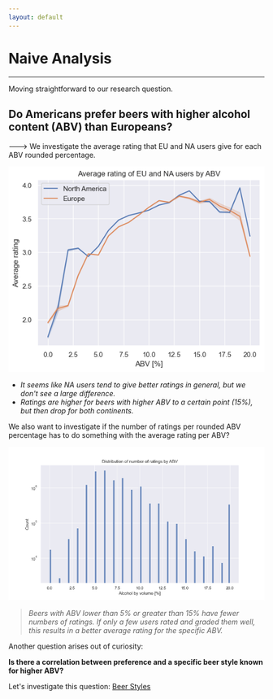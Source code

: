 ```yaml
---
layout: default
---
```


# Naive Analysis

---

Moving straightforward to our research question.

## Do Americans prefer beers with higher alcohol content (ABV) than Europeans?

---> We investigate the average rating that EU and NA users give for each ABV rounded percentage.

![Average ABV](./plots/Avg_ABV.png)

- _It seems like NA users tend to give better ratings in general, but we don't see a large difference._
- _Ratings are higher for beers with higher ABV to a certain point (15%), but then drop for both continents._

We also want to investigate if the number of ratings per rounded ABV percentage has to do something with the average rating per ABV?

![Count beers with certain ABV](./plots/count_abv.png)

> _Beers with ABV lower than 5% or greater than 15% have fewer numbers of ratings. If only a few users rated and graded them well, this results in a better average rating for the specific ABV._

Another question arises out of curiosity:

**Is there a correlation between preference and a specific beer style known for higher ABV?**

Let's investigate this question: [Beer Styles](/ada-welovepandas-webpage/Beer%20styles)
